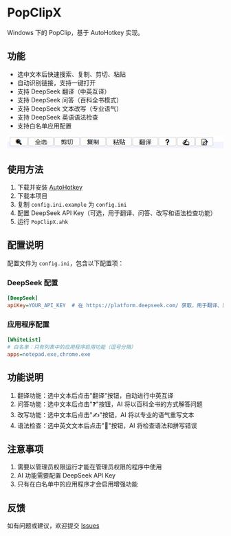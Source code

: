 # PopClipX

Windows 下的 PopClip，基于 AutoHotkey 实现。

## 功能

- 选中文本后快速搜索、复制、剪切、粘贴
- 自动识别链接，支持一键打开
- 支持 DeepSeek 翻译（中英互译）
- 支持 DeepSeek 问答（百科全书模式）
- 支持 DeepSeek 文本改写（专业语气）
- 支持 DeepSeek 英语语法检查
- 支持白名单应用配置

![PopClipX 截图](PopClipX.png)

## 使用方法

1. 下载并安装 [AutoHotkey](https://www.autohotkey.com/)
2. 下载本项目
3. 复制 `config.ini.example` 为 `config.ini`
4. 配置 DeepSeek API Key（可选，用于翻译、问答、改写和语法检查功能）
5. 运行 `PopClipX.ahk`

## 配置说明

配置文件为 `config.ini`，包含以下配置项：

### DeepSeek 配置

```ini
[DeepSeek]
apiKey=YOUR_API_KEY  # 在 https://platform.deepseek.com/ 获取，用于翻译、问答、改写和语法检查功能
```

### 应用程序配置

```ini
[WhiteList]
# 白名单：只有列表中的应用程序启用功能（逗号分隔）
apps=notepad.exe,chrome.exe
```

## 功能说明

1. 翻译功能：选中文本后点击"翻译"按钮，自动进行中英互译
2. 问答功能：选中文本后点击"❓"按钮，AI 将以百科全书的方式解答问题
3. 改写功能：选中文本后点击"✍"按钮，AI 将以专业的语气重写文本
4. 语法检查：选中英文文本后点击"📝"按钮，AI 将检查语法和拼写错误

## 注意事项

1. 需要以管理员权限运行才能在管理员权限的程序中使用
2. AI 功能需要配置 DeepSeek API Key
3. 只有在白名单中的应用程序才会启用增强功能

## 反馈

如有问题或建议，欢迎提交 [Issues](https://github.com/xinbs/PopClipX/issues)
